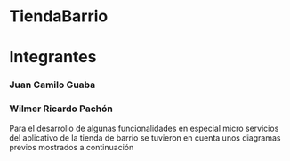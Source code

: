 # TiendaBarrio
<h1>Integrantes</h1>
<h3>Juan Camilo Guaba  </h3>
<h3>Wilmer Ricardo Pachón</h3>
<p>Para el desarrollo de algunas funcionalidades en especial micro servicios del aplicativo de la tienda de barrio se tuvieron en cuenta unos diagramas previos mostrados a continuación</p>

